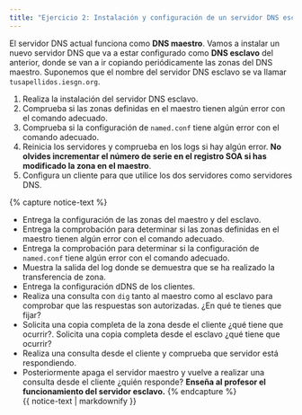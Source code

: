 ```yaml
---
title: "Ejercicio 2: Instalación y configuración de un servidor DNS esclavo"
---
```


El servidor DNS actual funciona como **DNS maestro**. Vamos a instalar un nuevo servidor DNS que va a estar configurado como **DNS esclavo** del anterior, donde se van a ir copiando periódicamente las zonas del DNS maestro. Suponemos que el nombre del servidor DNS esclavo se va llamar ``tusapellidos.iesgn.org``.

1. Realiza la instalación del servidor DNS esclavo.
2. Comprueba si las zonas definidas en el maestro tienen algún error con el comando adecuado.
3. Comprueba si la configuración de ``named.conf`` tiene algún error con el comando adecuado.
4. Reinicia los servidores y comprueba en los logs si hay algún error. **No olvides incrementar el número de serie en el registro SOA si has modificado la zona en el maestro**.
5. Configura un cliente para que utilice los dos servidores como servidores DNS.

{% capture notice-text %}
* Entrega la configuración de las zonas del maestro y del esclavo.
* Entrega la comprobación para determinar si las zonas definidas en el maestro tienen algún error con el comando adecuado.
* Entrega la comprobación para determinar si la configuración de ``named.conf`` tiene algún error con el comando adecuado.
* Muestra la salida del log donde se demuestra que se ha realizado la transferencia de zona.
* Entrega la configuración dDNS de los clientes.
* Realiza una consulta con ``dig`` tanto al maestro como al esclavo para comprobar que las respuestas son autorizadas. ¿En qué te tienes que fijar?
* Solicita una copia completa de la zona desde el cliente ¿qué tiene que ocurrir?. Solicita una copia completa desde el esclavo ¿qué tiene que ocurrir?
* Realiza una consulta desde el cliente y comprueba que servidor está respondiendo.
* Posteriormente apaga el servidor maestro y vuelve a realizar una consulta desde el cliente ¿quién responde?
**Enseña al profesor el funcionamiento del servidor esclavo.**
{% endcapture %}<div class="notice--info">{{ notice-text | markdownify }}</div>